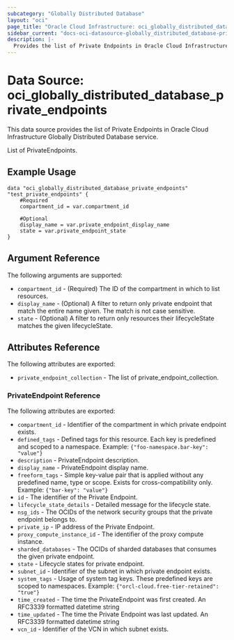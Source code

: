 ```yaml
---
subcategory: "Globally Distributed Database"
layout: "oci"
page_title: "Oracle Cloud Infrastructure: oci_globally_distributed_database_private_endpoints"
sidebar_current: "docs-oci-datasource-globally_distributed_database-private_endpoints"
description: |-
  Provides the list of Private Endpoints in Oracle Cloud Infrastructure Globally Distributed Database service
---
```


# Data Source: oci_globally_distributed_database_private_endpoints
This data source provides the list of Private Endpoints in Oracle Cloud Infrastructure Globally Distributed Database service.

List of PrivateEndpoints.


## Example Usage

```hcl
data "oci_globally_distributed_database_private_endpoints" "test_private_endpoints" {
	#Required
	compartment_id = var.compartment_id

	#Optional
	display_name = var.private_endpoint_display_name
	state = var.private_endpoint_state
}
```

## Argument Reference

The following arguments are supported:

* `compartment_id` - (Required) The ID of the compartment in which to list resources.
* `display_name` - (Optional) A filter to return only private endpoint that match the entire name given. The match is not case sensitive.
* `state` - (Optional) A filter to return only resources their lifecycleState matches the given lifecycleState.


## Attributes Reference

The following attributes are exported:

* `private_endpoint_collection` - The list of private_endpoint_collection.

### PrivateEndpoint Reference

The following attributes are exported:

* `compartment_id` - Identifier of the compartment in which private endpoint exists.
* `defined_tags` - Defined tags for this resource. Each key is predefined and scoped to a namespace. Example: `{"foo-namespace.bar-key": "value"}` 
* `description` - PrivateEndpoint description.
* `display_name` - PrivateEndpoint display name.
* `freeform_tags` - Simple key-value pair that is applied without any predefined name, type or scope. Exists for cross-compatibility only. Example: `{"bar-key": "value"}` 
* `id` - The identifier of the Private Endpoint.
* `lifecycle_state_details` - Detailed message for the lifecycle state.
* `nsg_ids` - The OCIDs of the network security groups that the private endpoint belongs to. 
* `private_ip` - IP address of the Private Endpoint.
* `proxy_compute_instance_id` - The identifier of the proxy compute instance.
* `sharded_databases` - The OCIDs of sharded databases that consumes the given private endpoint.
* `state` - Lifecycle states for private endpoint.
* `subnet_id` - Identifier of the subnet in which private endpoint exists.
* `system_tags` - Usage of system tag keys. These predefined keys are scoped to namespaces. Example: `{"orcl-cloud.free-tier-retained": "true"}` 
* `time_created` - The time the PrivateEndpoint was first created. An RFC3339 formatted datetime string
* `time_updated` - The time the Private Endpoint was last updated. An RFC3339 formatted datetime string
* `vcn_id` - Identifier of the VCN in which subnet exists.

